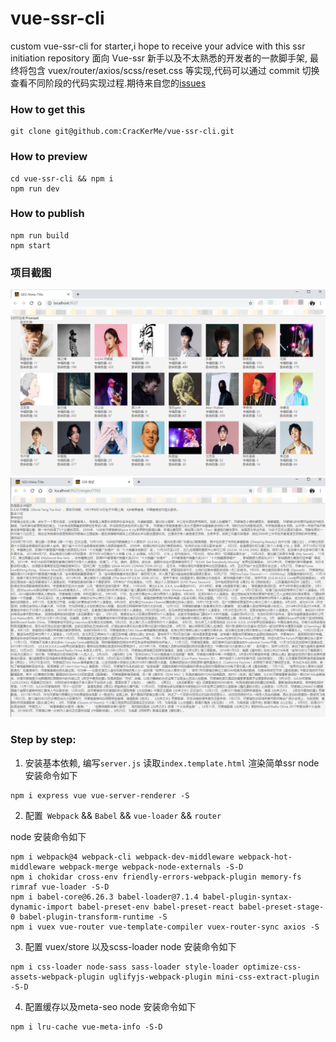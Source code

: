 # vue-ssr-cli
custom vue-ssr-cli for starter,i hope to receive your advice with this ssr initiation repository
面向 Vue-ssr 新手以及不太熟悉的开发者的一款脚手架, 最终将包含 vuex/router/axios/scss/reset.css 等实现,代码可以通过 commit 切换查看不同阶段的代码实现过程.期待来自您的[issues](https://github.com/CracKerMe/vue-ssr-cli/issues)


### How to get this
```
git clone git@github.com:CracKerMe/vue-ssr-cli.git
```

### How to preview
```
cd vue-ssr-cli && npm i
npm run dev
```

### How to publish
```
npm run build
npm start
```


### 项目截图
![首页](https://github.com/CracKerMe/demos/blob/master/ssr-picture1.png?raw=true)
![歌手页面](https://github.com/CracKerMe/demos/blob/master/ssr-picture2.png?raw=true)


### Step by step:
1. 安装基本依赖, 编写`server.js` 读取`index.template.html` 渲染简单ssr
  node 安装命令如下
  
  ```
  npm i express vue vue-server-renderer -S
```
  
2. 配置` Webpack` && `Babel` && `vue-loader` && `router`

  node 安装命令如下
  ```
  npm i webpack@4 webpack-cli webpack-dev-middleware webpack-hot-middleware webpack-merge webpack-node-externals -S-D
  npm i chokidar cross-env friendly-errors-webpack-plugin memory-fs rimraf vue-loader -S-D
  npm i babel-core@6.26.3 babel-loader@7.1.4 babel-plugin-syntax-dynamic-import babel-preset-env babel-preset-react babel-preset-stage-0 babel-plugin-transform-runtime -S
  npm i vuex vue-router vue-template-compiler vuex-router-sync axios -S
  ```

3. 配置 vuex/store 以及scss-loader
  node 安装命令如下
  ```
  npm i css-loader node-sass sass-loader style-loader optimize-css-assets-webpack-plugin uglifyjs-webpack-plugin mini-css-extract-plugin -S-D
  ```

4. 配置缓存以及meta-seo
  node 安装命令如下
  ```
  npm i lru-cache vue-meta-info -S-D
  ```
